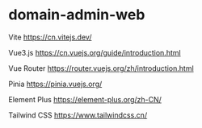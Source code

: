 # domain-admin-web

Vite https://cn.vitejs.dev/

Vue3.js https://cn.vuejs.org/guide/introduction.html

Vue Router https://router.vuejs.org/zh/introduction.html

Pinia https://pinia.vuejs.org/

Element Plus https://element-plus.org/zh-CN/

Tailwind CSS https://www.tailwindcss.cn/